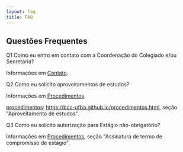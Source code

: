 ```yaml
---
layout: faq
title: FAQ
---
```


## Questões Frequentes

Q1 Como eu entro em contato com a Coordenação do Colegiado e/ou Secretaria?

Informações em [Contato][contato].

[contato]: https://bcc-ufba.github.io/contato.html

Q2 Como eu solicito aproveitamentos de estudos?

Informações em [Procedimentos][procedimentos].

[procedimentos]: https://bcc-ufba.github.io/procedimentos.html, seção "Aproveitamento de estudos".

Q3 Como eu solicito autorização para Estágio não-obrigatório?

Informações em [Procedimentos][procedimentos], seção "Assinatura de termo de compromisso de estágio".

[procedimentos]: https://bcc-ufba.github.io/procedimentos.html



